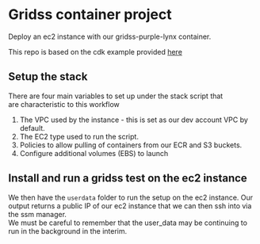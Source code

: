 
# Gridss container project

Deploy an ec2 instance with our gridss-purple-lynx container.

This repo is based on the cdk example provided [here](https://github.com/aws-samples/aws-cdk-examples/blob/master/python/existing-vpc-new-ec2-ebs-userdata/cdk_vpc_ec2)


## Setup the stack
There are four main variables to set up under the stack script that  
are characteristic to this workflow 
1. The VPC used by the instance - this is set as our dev account VPC by default.  
2. The EC2 type used to run the script.
3. Policies to allow pulling of containers from our ECR and S3 buckets.
4. Configure additional volumes (EBS) to launch

## Install and run a gridss test on the ec2 instance
We then have the `userdata` folder to run the setup on the ec2 instance.
Our output returns a public IP of our ec2 instance that we can then ssh into via the ssm manager.  
We must be careful to remember that the user_data may be continuing to run in the background in the interim.